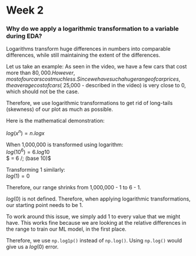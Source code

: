 # Week 2


### Why do we apply a logarithmic transformation to a variable during EDA?
Logarithms transform huge differences in numbers into comparable differences, while still maintaining the extent of the differences.  

Let us take an example: As seen in the video, we have a few cars that cost more than $80,000. However, most of our cars cost much less. Since we have such a huge range of car prices, the average cost of cars (~$25,000 - described in the video) is very close to 0, which should not be the case.

Therefore, we use logarithmic transformations to get rid of long-tails (skewness) of our plot as much as possible.

Here is the mathematical demonstration:  

$log(x^n) = n.logx$
<br>

When 1,000,000 is transformed using logarithm:  
$log(10^6) = 6.log10$  
$ = 6 /; (base 10)$

Transforming 1 similarly:  
$log(1) = 0$  

Therefore, our range shrinks from 1,000,000 - 1 to 6 - 1.

$log(0)$ is not defined. Therefore, when applying logarithmic transformations, our starting point needs to be 1.

To work around this issue, we simply add 1 to every value that we might have. This works fine because we are looking at the relative differences in the range to train our ML model, in the first place. 

Therefore, we use `np.log1p()` instead of `np.log()`. Using `np.log()` would give us a $log(0)$ error.
